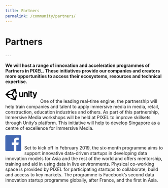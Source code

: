 ```yaml
---
title: Partners
permalink: /community/partners/
---
```

<h1><b>Partners</b></h1>
---

**We will host a range of innovation and acceleration programmes of Partners in PIXEL. These initiatives provide our companies and creators more opportunities to access their ecosystems, resources and technical expertise.**

<img src="/images/partners/unity logo black.png" style="width:100px;height:37px;float:left;margin-right:10px;"><br>

One of the leading real-time engine, the partnership will help train companies and talent to apply immersive media in media, retail, construction, education industries and others. As part of this partnership, Immersive Media workshops will be held at PIXEL to improve skillsets through Unity’s platform. This initiative will help to develop Singapore as a centre of excellence for Immersive Media.

<img src="/images/partners/FB Logo.png" style="width:50px;height:50px;float:left;margin-right:10px;"><br>

Set to kick off in February 2019, the six-month programme aims to support innovative data-driven startups in developing data innovation models for Asia and the rest of the world and offers mentorship, training and aid in using data in live environments. Physical co-working space is provided by PIXEL for participating startups to collaborate, build and access to key markets. The programme is Facebook’s second data innovation startup programme globally, after France, and the first in Asia.
